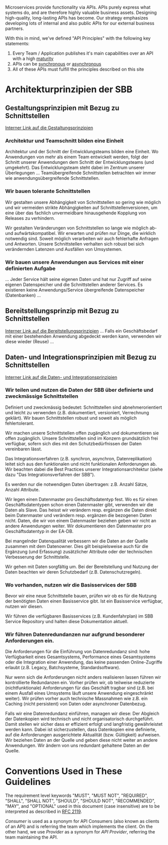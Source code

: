 Microservices provide functionality via APIs. APIs purely express what systems do, and are therefore highly valuable business assets. Designing high-quality, long-lasting APIs has become. Our strategy emphasizes developing lots of internal and also public APIs for our external business partners.

With this in mind, we’ve defined "API Principles" with the following key statements:

1. Every Team / Application publishes it's main capabilities over an API with a high [maturity](maturity/maturity.md)
2. APIs can be [synchronous](api-types.md#synchronous) or [asynchronous](api-types.md#asynchronous)
3. All of these APIs must fulfill the principles described on this site

Architekturprinzipien der SBB
=============================

## Gestaltungsprinzipien mit Bezug zu Schnittstellen
[Interner Link auf die Gestaltungsprinzipien](https://sbb.sharepoint.com/teams/384/EA-eSpace/02_Querschnitt/06_Architekturprinzipien/GEP_Gestaltungsprinzip.pdf)

### Architektur und Teamschnitt bilden eine Einheit
Architektur und der Schnitt der Entwicklungsteams bilden eine Einheit. Wo Anwendungen von mehr als einem Team entwickelt werden, folgt der
Schnitt unserer Anwendungen dem Schnitt der Entwicklungsteams (und umgekehrt). Das Entwicklungsteam steht dabei im Zentrum unserer
Überlegungen ... Teamübergreifende Schnittstellen betrachten wir immer wie anwendungsübergreifende Schnittstellen.

### Wir bauen tolerante Schnittstellen
Wir gestalten unsere Abhängigkeit von Schnittstellen so gering wie möglich und wir vermeiden strikte Abhängigkeiten auf Schnittstellenversionen,
um eine über das fachlich unvermeidbare hinausgehende Kopplung von Releases zu verhindern.

Wir gestalten Veränderungen von Schnittstellen so lange wie möglich ab- und aufwärtskompatibel. Wir erwarten und prüfen nur Dinge, die
wirklich notwendig sind. Soweit möglich verarbeiten wir auch fehlerhafte Anfragen und Antworten. Unsere Schnittstellen verhalten sich robust bei
sich verändernden Latenzen und Ausfällen von Umsystemen.

### Wir bauen unsere Anwendungen aus Services mit einer definierten Aufgabe
... Jeder Service hält seine eigenen Daten und hat nur Zugriff auf seine eigenen Datenspeicher und die Schnittstellen anderer Services. Es
existieren keine Anwendungs/Service übergreifende Datenspeicher (Datenbanken) ...

## Bereitstellungsprinzip mit Bezug zu Schnittstellen
[Interner Link auf die Bereitstellungsprinzipien](https://sbb.sharepoint.com/teams/384/EA-eSpace/02_Querschnitt/06_Architekturprinzipien/BEP_Bereitstellungsprinzip.pdf)
... Falls ein Geschäftsbedarf mit einer bestehenden Anwendung abgedeckt werden kann, verwenden wir diese wieder (Reuse) ...

## Daten- und Integrationsprinzipien mit Bezug zu Schnittstellen
[Interner Link auf die Daten- und Integrationsprinzipien](https://sbb.sharepoint.com/teams/384/EA-eSpace/02_Querschnitt/06_Architekturprinzipien/DIP%20Daten-%20und%20Integrationsprinzip.pdf)

### Wir teilen und nutzen die Daten der SBB über definierte und zweckmässige Schnittstellen
Definiert und zweckmässig bedeutet: Schnittstellen sind abnehmerorientiert und leicht zu verwenden (z.B. dokumentiert, versioniert, Verrechnung geklärt). Wir bauen Schnittstellen robust und soweit als möglich fehlertolerant.

Wir machen unsere Schnittstellen offen zugänglich und dokumentieren sie offen zugänglich. Unsere Schnittstellen sind im Konzern grundsätzlich frei verfügbar, sofern sich dies mit den Schutzbedürfnissen der Daten vereinbaren lässt.

Das Integrationsverfahren (z.B. synchron, asynchron, Datenreplikation) leitet sich aus den funktionalen und nicht funktionalen
Anforderungen ab. Wir beachten dabei die Best Practices unserer Integrationsarchitektur (siehe dazu "Das Integrationsverfahren
der SBB").

Es werden nur die notwendigen Daten übertragen: z.B. Anzahl Sätze, Anzahl Attribute.

Wir legen einen Datenmaster pro Geschäftsdatentyp fest. Wo es für einen Geschäftsdatentypen schon einen Datenmaster gibt, verwenden wir die Daten als Slave. Das heisst wir verändern resp. ergänzen die Daten direkt beim Datenmaster und verändern resp. ergänzen die bezogenen Daten nicht. Daten, die wir von einem Datenmaster beziehen geben wir nicht an andere Anwendungen weiter. Wir dokumentieren den Datenmaster pro Geschäftsdatentyp in der EA-DB.

Bei mangelnder Datenqualität verbessern wir die Daten an der Quelle zusammen mit dem Datenowner. Dies gilt beispielsweise auch für die Ergänzung (und Erfassung) zusätzlicher Attribute oder der technischen Verbesserung der Schnittstelle.

Wir gehen mit Daten sorgfältig um. Bei der Bereitstellung und Nutzung der Daten beachten wir deren Schutzbedarf (z.B.
Datenschutzregeln).

### Wo vorhanden, nutzen wir die Basisservices der SBB
Bevor wir eine neue Schnittstelle bauen, prüfen wir ob es für die Nutzung der benötigten Daten einen Basisservice gibt. Ist ein Basisservice verfügbar, nutzen wir diesen.

Wir führen die verfügbaren Basisservices (z.B. Kundenfahrplan) im SBB Service Repository und halten diese Dokumentation
aktuell.

### Wir führen Datenredundanzen nur aufgrund besonderer Anforderungen ein.
Die Anforderungen für die Einführung von Datenredundanz sind: hohe Verfügbarkeit eines Gesamtsystems, Performance eines Gesamtsystems oder die Integration einer Anwendung, das keine passenden Online-Zugriffe erlaubt (z.B. Legacy, Batchsysteme, Standardsoftware).

Nur wenn sich die Anforderungen nicht anders realisieren lassen führen wir kontrollierte Redundanzen ein. Vorher prüfen wir, ob teilweise reduzierte (nichtfunktionale) Anforderungen für das Geschäft tragbar sind (z.B. bei einem Ausfall eines Umsystems läuft unsere Anwendung eingeschränkt weiter). Wir prüfen vorher auch technische Massnahmen wie z.B. ein Caching (nicht persistent) von Daten oder asynchroner Datenbezug.

Falls wir eine Datenredundanz einführen, managen wir diese: Der Abgleich der Datenkopien wird technisch und nicht organisatorisch durchgeführt. Damit stellen wir sicher dass
er effizient erfolgt und langfristig gewährleistet werden kann. Dabei ist sicherzustellen, dass Datenkopien eine definierte, auf die Anforderungen ausgerichtete Aktualität (bzw. Gültigkeit) aufweisen.
Wir beziehen Daten an der Quelle und geben diese nicht weiter an andere Anwendungen. Wir ändern von uns redundant gehaltene Daten an der Quelle.

Conventions Used in These Guidelines
====================================

The requirement level keywords "MUST", "MUST NOT", "REQUIRED", "SHALL", "SHALL NOT", "SHOULD", "SHOULD NOT", "RECOMMENDED", "MAY", and "OPTIONAL" used in this document (case insensitive) are to be interpreted as described in [RFC 2119](https://www.ietf.org/rfc/rfc2119.txt).

*Consumer* is used as a synonym for API Consumers (also known as clients of an API) and is referring the team which implements the client. On the other hand, we use *Provider* as a synonym for *API Provider*, referring the team maintaining the API.
